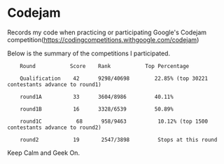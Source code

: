 # Codejam


Records my code when practicing or participating Google's Codejam competition(https://codingcompetitions.withgoogle.com/codejam)

Below is the summary of the competitions I participated. 

        Round           Score    Rank           Top Percentage                    
        
        Qualification    42      9298/40698        22.85% (top 30221 contestants advance to round1)
        
        round1A          33      3604/8986         40.11%

        round1B          16      3328/6539         50.89%
        
        round1C           68      958/9463          10.12% (top 1500 contestants advance to round2)
        
        round2           19       2547/3898         Stops at this round
        

        
Keep Calm and Geek On.
        
